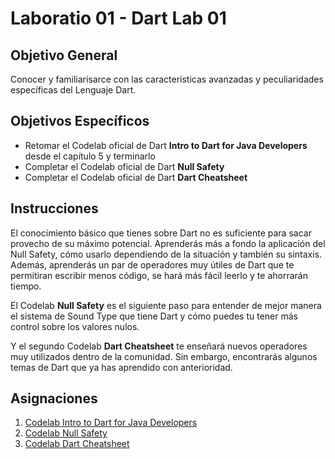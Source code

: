 # Laboratio 01 - Dart Lab 01

## Objetivo General
Conocer y familiarisarce con las características avanzadas y peculiaridades específicas del Lenguaje Dart.

## Objetivos Específicos
- Retomar el Codelab oficial de Dart **Intro to Dart for Java Developers** desde el capítulo 5 y terminarlo
- Completar el Codelab oficial de Dart **Null Safety**
- Completar el Codelab oficial de Dart **Dart Cheatsheet**

## Instrucciones

El conocimiento básico que tienes sobre Dart no es suficiente para sacar provecho de su máximo potencial. Aprenderás más a fondo la aplicación del Null Safety, cómo usarlo dependiendo de la situación y también su sintaxis. Además, aprenderás un par de operadores muy útiles de Dart que te permitiran escribir menos código, se hará más fácil leerlo y te ahorrarán tiempo.

El Codelab **Null Safety** es el siguiente paso para entender de mejor manera el sistema de Sound Type que tiene Dart y cómo puedes tu tener más control sobre los valores nulos.

Y el segundo Codelab **Dart Cheatsheet** te enseñará nuevos operadores muy utilizados dentro de la comunidad. Sin embargo, encontrarás algunos temas de Dart que ya has aprendido con anterioridad.

## Asignaciones

1) [Codelab Intro to Dart for Java Developers](https://developers.google.com/codelabs/from-java-to-dart#4)
2) [Codelab Null Safety](https://dart.dev/codelabs/null-safety)
3) [Codelab Dart Cheatsheet](https://dart.dev/codelabs/dart-cheatsheet)